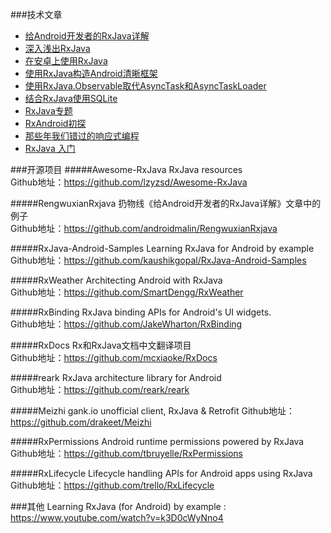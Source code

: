 ###技术文章
* [给Android开发者的RxJava详解](http://gank.io/post/560e15be2dca930e00da1083)
* [深入浅出RxJava](http://blog.csdn.net/lzyzsd/article/details/41833541)
* [在安卓上使用RxJava](http://www.importnew.com/8321.html)
* [使用RxJava构造Android清晰框架](http://www.imooc.com/article/2028)
* [使用RxJava.Observable取代AsyncTask和AsyncTaskLoader
](https://github.com/bboyfeiyu/android-tech-frontier/tree/master/androidweekly/%E4%BD%BF%E7%94%A8RxJava.Observable%E5%8F%96%E4%BB%A3AsyncTask%E5%92%8CAsyncTaskLoader)
* [结合RxJava使用SQLite](https://www.google.com.hk/url?sa=t&rct=j&q=&esrc=s&source=web&cd=7&cad=rja&uact=8&ved=0ahUKEwiOwMKdhNHJAhUCVZQKHcjzATMQFgg8MAY&url=http%3A%2F%2Fwww.devtf.cn%2F%3Fp%3D734&usg=AFQjCNHBQKJrf0SKgDrGDsE3o0DVmpGY-w)
* [RxJava专题](http://www.jcodecraeer.com/a/anzhuokaifa/androidkaifa/2015/0430/2815.html)
* [RxAndroid初探](http://coderrobin.com/2015/07/17/RxAndroid%E5%88%9D%E6%8E%A2/)
* [那些年我们错过的响应式编程](https://github.com/bboyfeiyu/android-tech-frontier/tree/master/androidweekly/%E9%82%A3%E4%BA%9B%E5%B9%B4%E6%88%91%E4%BB%AC%E9%94%99%E8%BF%87%E7%9A%84%E5%93%8D%E5%BA%94%E5%BC%8F%E7%BC%96%E7%A8%8B)
* [RxJava 入门](http://www.jianshu.com/p/fa3b31f8f47d)


###开源项目
#####Awesome-RxJava
RxJava resources  
Github地址：https://github.com/lzyzsd/Awesome-RxJava

#####RengwuxianRxjava
扔物线《给Android开发者的RxJava详解》文章中的例子  
Github地址：https://github.com/androidmalin/RengwuxianRxjava

#####RxJava-Android-Samples
Learning RxJava for Android by example  
Github地址：https://github.com/kaushikgopal/RxJava-Android-Samples

#####RxWeather
Architecting Android with RxJava  
Github地址：https://github.com/SmartDengg/RxWeather

#####RxBinding
RxJava binding APIs for Android's UI widgets.  
Github地址：https://github.com/JakeWharton/RxBinding

#####RxDocs
Rx和RxJava文档中文翻译项目  
Github地址：https://github.com/mcxiaoke/RxDocs

#####reark
RxJava architecture library for Android   
Github地址：https://github.com/reark/reark

#####Meizhi
gank.io unofficial client, RxJava & Retrofit
Github地址：https://github.com/drakeet/Meizhi

#####RxPermissions
Android runtime permissions powered by RxJava  
Github地址：https://github.com/tbruyelle/RxPermissions

#####RxLifecycle
Lifecycle handling APIs for Android apps using RxJava
Github地址：https://github.com/trello/RxLifecycle

###其他
Learning RxJava (for Android) by example : https://www.youtube.com/watch?v=k3D0cWyNno4


